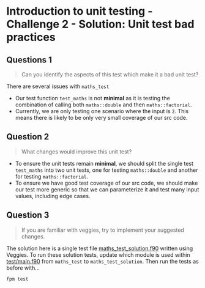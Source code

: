 # Introduction to unit testing - Challenge 2 - Solution: Unit test bad practices

## Questions 1

> Can you identify the aspects of this test which make it a bad unit test?

There are several issues with `maths_test` 

- Our test function `test_maths` is not **minimal** as it is testing the combination of calling both
  `maths::double` and then `maths::factorial`. 
- Currently, we are only testing one scenario where the input is `2`. This means there is likely to
  be only very small coverage of our src code.

## Question 2

> What changes would improve this unit test?

- To ensure the unit tests remain **minimal**, we should split the single test `test_maths` into two
  unit tests, one for testing `maths::double` and another for testing `maths::factorial`.
- To ensure we have good test coverage of our src code, we should make our test more generic so that
  we can parameterize it and test many input values, including edge cases.

## Question 3

> If you are familiar with veggies, try to implement your suggested changes.

The solution here is a single test file [maths_test_solution.f90](./maths_test_solution.f90) written
using Veggies. To run these solution tests, update which module is used within [test/main.f90](../main.f90)
from `maths_test` to `maths_test_solution`. Then run the tests as before with... 

```sh
fpm test
```
